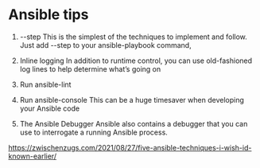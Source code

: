 # Ansible tips

1) --step
This is the simplest of the techniques to implement and follow. Just add --step to your ansible-playbook command,

2) Inline logging
In addition to runtime control, you can use old-fashioned log lines to help determine what’s going on

3) Run ansible-lint

4) Run ansible-console
This can be a huge timesaver when developing your Ansible code

5) The Ansible Debugger
Ansible also contains a debugger that you can use to interrogate a running Ansible process.



<https://zwischenzugs.com/2021/08/27/five-ansible-techniques-i-wish-id-known-earlier/>
